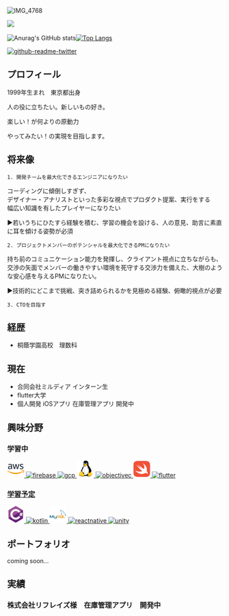 ![IMG_4768](https://user-images.githubusercontent.com/111550856/201825555-9c130657-0ce3-4474-8e5b-5c458150cc5e.jpg)



![](http://github-profile-summary-cards.vercel.app/api/cards/profile-details?username=k-saito-en&theme=github_dark)


 
![Anurag's GitHub stats](https://github-readme-stats.vercel.app/api?username=k-saito-en&theme=github_dark&show_icons=true)[![Top Langs](https://github-readme-stats.vercel.app/api/top-langs/?username=k-saito-en&theme=github_dark&show_icons=true&exclude_repo=portfolio-k-saito-hourTime&layout=compact)](https://github.com/anuraghazra/github-readme-stats)


[![github-readme-twitter](https://github-readme-twitter.gazf.vercel.app/api?id=k_saito_en&layout=wide)](https://twitter.com/k_saito_en)


 
## プロフィール

1999年生まれ　東京都出身

人の役に立ちたい。新しいもの好き。

楽しい！が何よりの原動力

やってみたい！の実現を目指します。

## 将来像

`1. 開発チームを最大化できるエンジニアになりたい`

コーディングに傾倒しすぎず、<br>デザイナー・アナリストといった多彩な視点でプロダクト提案、実行をする<br>幅広い知識を有したプレイヤーになりたい

▶︎若いうちにひたすら経験を積む、学習の機会を設ける、人の意見、助言に素直に耳を傾ける姿勢が必須

`2. プロジェクトメンバーのポテンシャルを最大化できるPMになりたい`

持ち前のコミュニケーション能力を発揮し、クライアント視点に立ちながらも、交渉の矢面でメンバーの働きやすい環境を死守する交渉力を備えた、大樹のような安心感を与えるPMになりたい。

▶︎技術的にどこまで挑戦、突き詰められるかを見極める経験、俯瞰的視点が必要

`3. CTOを目指す`

## 経歴
- 桐蔭学園高校　理数科


## 現在

- 合同会社ミルディア インターン生
- flutter大学
- 個人開発 iOSアプリ 在庫管理アプリ 開発中

## 興味分野
### 学習中
<p align="left"> <a href="https://aws.amazon.com" target="_blank" rel="noreferrer"> <img src="https://raw.githubusercontent.com/devicons/devicon/master/icons/amazonwebservices/amazonwebservices-original-wordmark.svg" alt="aws" width="40" height="40"/> </a> <a href="https://www.w3schools.com/cs/" target="_blank" rel="noreferrer"> </a> <a href="https://firebase.google.com/" target="_blank" rel="noreferrer"> <img src="https://www.vectorlogo.zone/logos/firebase/firebase-icon.svg" alt="firebase" width="40" height="40"/> </a> <a href="https://cloud.google.com" target="_blank" rel="noreferrer"> <img src="https://www.vectorlogo.zone/logos/google_cloud/google_cloud-icon.svg" alt="gcp" width="40" height="40"/> </a> <a href="https://www.linux.org/" target="_blank" rel="noreferrer"> <img src="https://raw.githubusercontent.com/devicons/devicon/master/icons/linux/linux-original.svg" alt="linux" width="40" height="40"/> </a> <a href="https://developer.apple.com/library/archive/documentation/Cocoa/Conceptual/ProgrammingWithObjectiveC/Introduction/Introduction.html" target="_blank" rel="noreferrer"> <img src="https://www.vectorlogo.zone/logos/apple_objectivec/apple_objectivec-icon.svg" alt="objectivec" width="40" height="40"/> </a> <a href="https://developer.apple.com/swift/" target="_blank" rel="noreferrer"> <img src="https://raw.githubusercontent.com/devicons/devicon/master/icons/swift/swift-original.svg" alt="swift" width="40" height="40"/> </a><a href="https://flutter.dev" target="_blank" rel="noreferrer"> <img src="https://www.vectorlogo.zone/logos/flutterio/flutterio-icon.svg" alt="flutter" width="40" height="40"/> </p>

### 学習予定
<p align="left"> <a href="https://www.w3schools.com/cs/" target="_blank" rel="noreferrer"> <img src="https://raw.githubusercontent.com/devicons/devicon/master/icons/csharp/csharp-original.svg" alt="csharp" width="40" height="40"/> </a> </a> <a href="https://kotlinlang.org" target="_blank" rel="noreferrer"> <img src="https://www.vectorlogo.zone/logos/kotlinlang/kotlinlang-icon.svg" alt="kotlin" width="40" height="40"/> </a> <a href="https://www.mysql.com/" target="_blank" rel="noreferrer"> <img src="https://raw.githubusercontent.com/devicons/devicon/master/icons/mysql/mysql-original-wordmark.svg" alt="mysql" width="40" height="40"/> </a> <a href="https://reactnative.dev/" target="_blank" rel="noreferrer"> <img src="https://reactnative.dev/img/header_logo.svg" alt="reactnative" width="40" height="40"/> </a> <a href="https://unity.com/" target="_blank" rel="noreferrer"> <img src="https://www.vectorlogo.zone/logos/unity3d/unity3d-icon.svg" alt="unity" width="40" height="40"/> </a> </p>



## ポートフォリオ

coming soon...

## 実績
  
### 株式会社リフレイズ様　在庫管理アプリ　開発中
  

<!---
k-saito-en/k-saito-en is a ✨ special ✨ repository because its `README.md` (this file) appears on your GitHub profile.
You can click the Preview link to take a look at your changes.
--->

